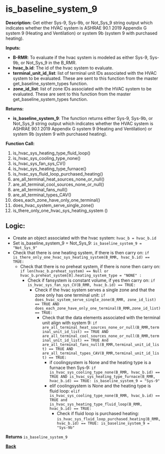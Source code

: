 # is_baseline_system_9  

**Description:** Get either Sys-9, Sys-9b, or Not_Sys_9 string output which indicates whether the HVAC system is ASHRAE 90.1 2019 Appendix G system 9 (Heating and Ventilation) or system 9b (system 9 with purchased heating).  

**Inputs:**  
- **B-RMR**: To evaluate if the hvac system is modeled as either Sys-9, Sys-9b, or Not_Sys_9 in the B_RMR.   
- **hvac_b.id**: The id of the hvac system to evaluate.  
- **terminal_unit_id_list**: list of terminal unit IDs associated with the HVAC system to be evaluated. These are sent to this function from the master get_baseline_system_types function.
- **zone_id_list**: list of zone IDs associated with the HVAC system to be evaluated. These are sent to this function from the master get_baseline_system_types function.

**Returns:**  
- **is_baseline_system_9**: The function returns either Sys-9, Sys-9b, or Not_Sys_9 string output which indicates whether the HVAC system is ASHRAE 90.1 2019 Appendix G system 9 (Heating and Ventilation) or system 9b (system 9 with purchased heating).   
 
**Function Call:** 
1. is_hvac_sys_heating_type_fluid_loop()
2. is_hvac_sys_cooling_type_none()
3. is_hvac_sys_fan_sys_CV()  
4. is_hvac_sys_heating_type_furnace()
5. is_hvac_sys_fluid_loop_purchased_heating()
6. are_all_terminal_heat_sources_none_or_null()  
7. are_all_terminal_cool_sources_none_or_null() 
8. are_all_terminal_fans_null()  
9. are_all_terminal_types_CAV()   
10. does_each_zone_have_only_one_terminal()    
11. does_hvac_system_serve_single_zone()  
12. is_there_only_one_hvac_sys_heating_system ()  
 
## Logic:    
- Create an object associated with the hvac system: `hvac_b = hvac_b.id`  
- Set is_baseline_system_9 = Not_Sys_9: `is_baseline_system_9 = "Not_Sys_9"`    
- Check that there is one heating system, if there is then carry on: `if is_there_only_one_hvac_sys_heating_system(B_RMR, hvac_b.id) == TRUE:`   
    - Check that there is no preheat system, if there is none then carry on: `if len(hvac_b.preheat_system) == Null or hvac_b.preheat_system[0].heating_system_type = "NONE" :`     
        - Check if fansystem is constant volume, if yes then carry on: `if is_hvac_sys_fan_sys_CV(B_RMR, hvac_b.id) == TRUE:`  
            - Check if the hvac system serves a single zone and that the zone only has one terminal unit: `if does_hvac_system_serve_single_zone(B_RMR, zone_id_list) == TRUE AND does_each_zone_have_only_one_terminal(B_RMR,zone_id_list) == TRUE:`     
                - Check that the data elements associated with the terminal unit align with system 9: `if are_all_terminal_heat_sources_none_or_null(B_RMR,terminal_unit_id_list) == TRUE AND are_all_terminal_cool_sources_none_or_null(B_RMR,terminal_unit_id_list) == TRUE And are_all_terminal_fans_null(B_RMR,terminal_unit_id_list) == TRUE AND are_all_terminal_types_CAV(B_RMR,terminal_unit_id_list) == TRUE:`        
                    - if coolingsystem is None and the heating type is a furnace then Sys-9: `if is_hvac_sys_cooling_type_none(B_RMR, hvac_b.id) == TRUE AND is_hvac_sys_heating_type_furnace(B_RMR, hvac_b.id) == TRUE: is_baseline_system_9 = "Sys-9"`
                    - elif coolingsystem is None and the heating type is fluid loop: `elif is_hvac_sys_cooling_type_none(B_RMR, hvac_b.id) == TRUE and is_hvac_sys_heating_type_fluid_loop(B_RMR, hvac_b.id) == TRUE:`  
                        - Check if fluid loop is purchased heating: `is_hvac_sys_fluid_loop_purchased_heating(B_RMR, hvac_b.id) == TRUE: is_baseline_system_9 = "Sys-9b"`  

**Returns** `is_baseline_system_9`  



**[Back](../_toc.md)**